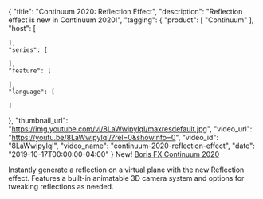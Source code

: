 {
  "title": "Continuum 2020: Reflection Effect",
  "description": "Reflection effect is new in Continuum 2020!",
  "tagging": {
    "product": [
      "Continuum"
    ],
    "host": [

    ],
    "series": [

    ],
    "feature": [

    ],
    "language": [

    ]
  },
  "thumbnail_url": "https://img.youtube.com/vi/8LaWwipyIqI/maxresdefault.jpg",
  "video_url": "https://youtu.be/8LaWwipyIqI/?rel=0&showinfo=0",
  "video_id": "8LaWwipyIqI",
  "video_name": "continuum-2020-reflection-effect",
  "date": "2019-10-17T00:00:00-04:00"
}
New! [Boris FX Continuum 2020](https://borisfx.com/products/continuum/ "Boris FX Continuum")

Instantly generate a reflection on a virtual plane with the new Reflection effect. Features a built-in animatable 3D camera system and options for tweaking reflections as needed.
